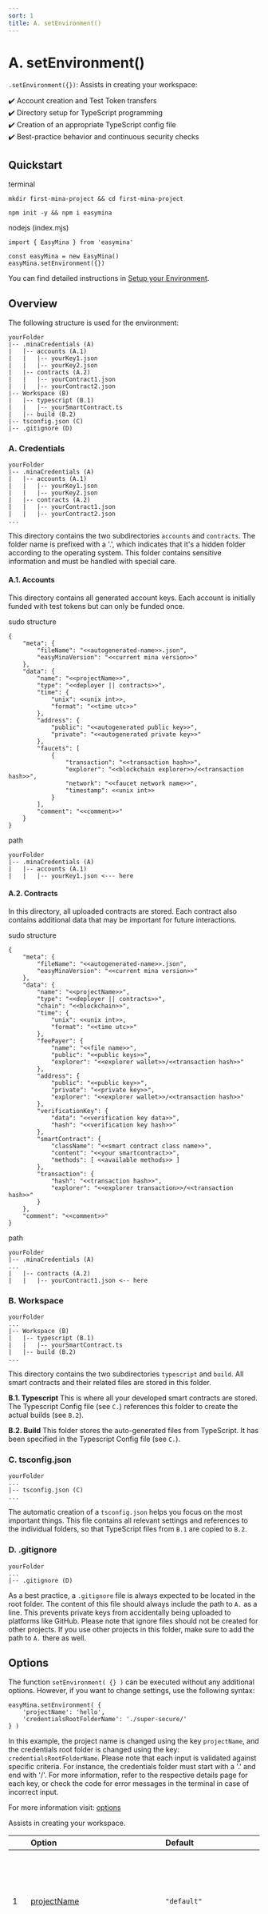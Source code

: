 ```yaml
---
sort: 1
title: A. setEnvironment()
---
```


# A. setEnvironment()

`.setEnvironment({})`: Assists in creating your workspace:

:heavy_check_mark: Account creation and Test Token transfers  
:heavy_check_mark: Directory setup for TypeScript programming  
:heavy_check_mark: Creation of an appropriate TypeScript config file  
:heavy_check_mark: Best-practice behavior and continuous security checks  


## Quickstart

terminal
```
mkdir first-mina-project && cd first-mina-project
```
```
npm init -y && npm i easymina
```

nodejs (index.mjs)
```
import { EasyMina } from 'easymina'

const easyMina = new EasyMina()
easyMina.setEnvironment({})
```

You can find detailed instructions in [Setup your Environment](../tutorials/setup_environment.html).


## Overview

The following structure is used for the environment:

```
yourFolder
|-- .minaCredentials (A)
|   |-- accounts (A.1)
|   |   |-- yourKey1.json
|   |   |-- yourKey2.json
|   |-- contracts (A.2)
|   |   |-- yourContract1.json
|   |   |-- yourContract2.json
|-- Workspace (B)
|   |-- typescript (B.1)
|   |   |-- yourSmartContract.ts
|   |-- build (B.2)
|-- tsconfig.json (C)
|-- .gitignore (D)
```

### A. Credentials  

```
yourFolder
|-- .minaCredentials (A)
|   |-- accounts (A.1)
|   |   |-- yourKey1.json
|   |   |-- yourKey2.json
|   |-- contracts (A.2)
|   |   |-- yourContract1.json
|   |   |-- yourContract2.json
...
```

This directory contains the two subdirectories `accounts` and `contracts`. The folder name is prefixed with a '.', which indicates that it's a hidden folder according to the operating system. This folder contains sensitive information and must be handled with special care.

#### A.1. Accounts
This directory contains all generated account keys. Each account is initially funded with test tokens but can only be funded once.

sudo structure
```
{
    "meta": {
        "fileName": "<<autogenerated-name>>.json",
        "easyMinaVersion": "<<current mina version>>"
    },
    "data": {
        "name": "<<projectName>>",
        "type": "<<deployer || contracts>>",
        "time": {
            "unix": <<unix int>>,
            "format": "<<time utc>>"
        },
        "address": {
            "public": "<<autogenerated public key>>",
            "private": "<<autogenerated private key>>"
        },
        "faucets": [
            {
                "transaction": "<<transaction hash>>",
                "explorer": "<<blockchain explorer>>/<<transaction hash>>",
                "network": "<<faucet network name>>",
                "timestamp": <<unix int>>
            }
        ],
        "comment": "<<comment>>"
    }
}
```

path
```
yourFolder
|-- .minaCredentials (A)
|   |-- accounts (A.1)
|   |   |-- yourKey1.json <--- here
```


#### A.2. Contracts
In this directory, all uploaded contracts are stored. Each contract also contains additional data that may be important for future interactions.

sudo structure
```
{
    "meta": {
        "fileName": "<<autogenerated-name>>.json",
        "easyMinaVersion": "<<current mina version>>"
    },
    "data": {
        "name": "<<projectName>>",
        "type": "<<deployer || contracts>>",
        "chain": "<<blockchain>>",
        "time": {
            "unix": <<unix int>>,
            "format": "<<time utc>>"
        },
        "feePayer": {
            "name": "<<file name>>",
            "public": "<<public keys>>",
            "explorer": "<<explorer wallet>>/<<transaction hash>>"
        },
        "address": {
            "public": "<<public key>>",
            "private": "<<private key>>",
            "explorer": "<<explorer wallet>>/<<transaction hash>>"
        },
        "verificationKey": {
            "data": "<<verification key data>>",
            "hash": "<<verification key hash>>"
        },
        "smartContract": {
            "className": "<<smart contract class name>>",
            "content": "<<your smartcontract>>",
            "methods": [ <<available methods>> ]
        },
        "transaction": {
            "hash": "<<transaction hash>>",
            "explorer": "<<explorer transaction>>/<<transaction hash>>"
        }
    },
    "comment": "<<comment>>"
}
```

path
```
yourFolder
|-- .minaCredentials (A)
...
|   |-- contracts (A.2)
|   |   |-- yourContract1.json <-- here

```


### B. Workspace  

```
yourFolder
...
|-- Workspace (B)
|   |-- typescript (B.1)
|   |   |-- yourSmartContract.ts
|   |-- build (B.2)
...
```

This directory contains the two subdirectories `typescript` and `build`. All smart contracts and their related files are stored in this folder.

**B.1. Typescript**
This is where all your developed smart contracts are stored. The Typescript Config file (see `C.`) references this folder to create the actual builds (see `B.2`).

**B.2. Build**
This folder stores the auto-generated files from TypeScript. It has been specified in the Typescript Config file (see `C.`).

### C. tsconfig.json

```
yourFolder
...
|-- tsconfig.json (C)
...
```

The automatic creation of a `tsconfig.json` helps you focus on the most important things. This file contains all relevant settings and references to the individual folders, so that TypeScript files from `B.1` are copied to `B.2`.

### D. .gitignore

```
yourFolder
...
|-- .gitignore (D)
```

As a best practice, a `.gitignore` file is always expected to be located in the root folder. The content of this file should always include the path to `A.` as a line. This prevents private keys from accidentally being uploaded to platforms like GitHub. Please note that ignore files should not be created for other projects. If you use other projects in this folder, make sure to add the path to `A.` there as well.


## Options

The function `setEnvironment( {} )` can be executed without any additional options. However, if you want to change settings, use the following syntax:

```
easyMina.setEnvironment( {
    'projectName': 'hello',
    'credentialsRootFolderName': './super-secure/'
} )
```

In this example, the project name is changed using the key `projectName`, and the credentials root folder is changed using the key: `credentialsRootFolderName`. Please note that each input is validated against specific criteria. For instance, the credentials folder must start with a '.' and end with '/'. For more information, refer to the respective details page for each key, or check the code for error messages in the terminal in case of incorrect input.

For more information visit: [options](../options)

Assists in creating your workspace.

|   | **Option** | **Default** | **Examples** | **Description** |
|:--|:--|:--|:--|:--|
| 1 | [projectName](../options/meta__name.md) | ```"default"``` |  | Here, you can set the project name, which will be used as the file name for newly generated keys. |
| 2 | [accountMessage](../options/console__messages__accountComment.md) | ```"Do not share this file with someone."``` |  | Here, you can set the message that will be inserted as a comment in each account file. It is intended as a reminder to handle this sensitive data with care. |
| 3 | [consoleSpacesStandard](../options/print__spaces__standard.md) | ```24``` |  | This splitter can be used to divide the output of information in the terminal. |
| 4 | [consoleSpacesStandard](../options/print__spaces__extended.md) | ```40``` |  | This splitter can be used to divide the output of information in the terminal. |
| 5 | [consoleLanguage](../options/messages__use.md) | ```"en"``` |  | Here, you can set the language of the terminal output. |
| 6 | [fileNameSplitter](../options/environment__addresses__splitter.md) | ```"--"``` |  | Here you can switch between "__" and "--" as splitter in your fileName structure |
| 7 | [credentialsRootFolderName](../options/environment__addresses__root.md) | ```".mina/"``` |  | Here, you can set the root folder for your credentials. |
| 8 | [accountsFolderName](../options/environment__addresses__deployers__folder.md) | ```"deployers/"``` |  | Here, you can set the folder name for your account keys. |
| 10 | [contractsFolderName](../options/environment__addresses__contracts__folder.md) | ```"contracts/"``` |  | Here, you can set the folder name for your contract keys. |
| 11 | [workspaceRootFolderName](../options/environment__workspace__contracts__root.md) | ```"workdir/"``` |  | This root folder includes all your smart contracts, in both .ts versions and those compiled through TypeScript. |
| 12 | [workspaceTypescriptFolderName](../options/environment__workspace__contracts__typescript__folder.md) | ```"typescript/"``` |  | Here, you can set your typescript folder. |
| 14 | [workspaceBuildFolderName](../options/environment__workspace__contracts__build__folder.md) | ```"build/"``` |  | This folder sets a name for the location of all your automatically compiled TypeScript smart contracts. |
| 15 | [smartContractContentDefault](../options/environment__template__source__content.md) | ```"..."``` |  | You can leave a reference to a smart contract here. Currently, GitHub Gist and direct HTTPS requests are supported. |
| 16 | [smartContractNameDefault](../options/environment__template__source__name.md) | ```"{{name}}.ts"``` |  | Here, you can set the name of your smart contract. |
| 17 | [networkName](../options/network__use.md) | ```"berkeley"``` |  | Here you can change the network your are using. |
| 18 | [transactionExplorer](../options/network__berkeley__explorer__transaction.md) | ```"https://berkeley.minaexplorer.com/transaction/"``` |  | Here, you can change the default explorer for transactions. This is used to generate direct links, which will also be stored in the respective account files. |
| 19 | [walletExplorer](../options/network__berkeley__explorer__wallet.md) | ```"https://berkeley.minaexplorer.com/wallet/"``` |  | Here, you can change the default explorer to show wallet accounts. This is used to generate direct links, which will also be stored in the respective account files. |
| 20 | [berkeleyNode](../options/network__berkeley__node.md) | ```"https://berkeley.graphql.minaexplorer.com"``` |  | Here, the node provider can be set. |
| 21 | [berkeleyNodeProxy](../options/network__berkeley__nodeProxy.md) | ```"https://proxy.berkeley.minaexplorer.com/graphql"``` |  | Here, you can change the node URL used to query account balances and similar information, for example. |
| 22 | [berkeleyGraphQl](../options/network__berkeley__graphQl.md) | ```"https://berkeley.graphql.minaexplorer.com"``` |  | Here you can change the GraphQl URL. |
| 23 | [transactionFee](../options/network__berkeley__transaction_fee.md) | ```100000000``` |  | Here, you can modify the standard fee. This fee is used to calculate how many interactions with an account are possible without creating new tokens. |
